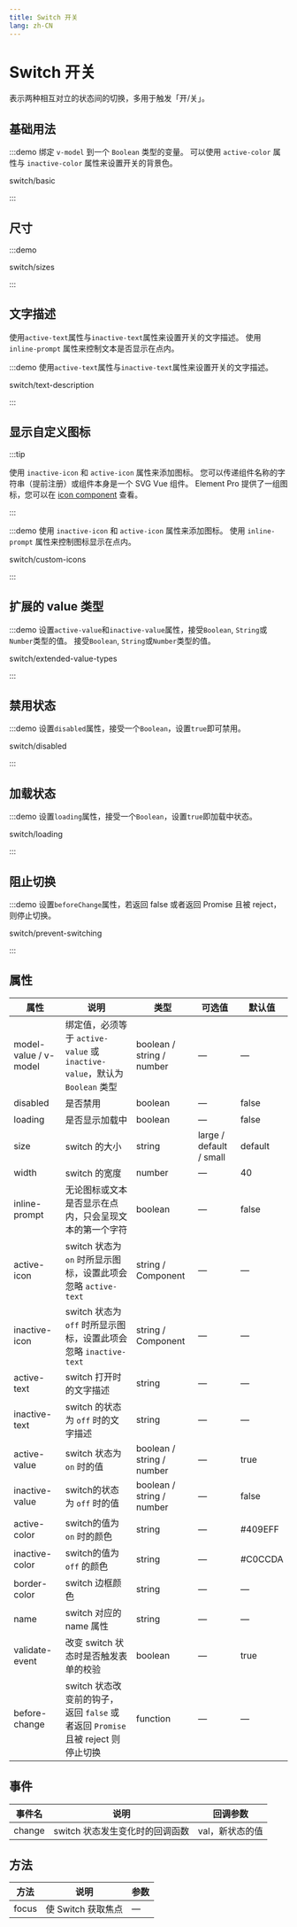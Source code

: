 ```yaml
---
title: Switch 开关
lang: zh-CN
---
```


# Switch 开关

表示两种相互对立的状态间的切换，多用于触发「开/关」。

## 基础用法

:::demo 绑定 `v-model` 到一个 `Boolean` 类型的变量。 可以使用 `active-color` 属性与 `inactive-color` 属性来设置开关的背景色。

switch/basic

:::

## 尺寸

:::demo

switch/sizes

:::

## 文字描述

使用`active-text`属性与`inactive-text`属性来设置开关的文字描述。 使用 `inline-prompt` 属性来控制文本是否显示在点内。

:::demo 使用`active-text`属性与`inactive-text`属性来设置开关的文字描述。

switch/text-description

:::

## 显示自定义图标

:::tip

使用 `inactive-icon` 和 `active-icon` 属性来添加图标。 您可以传递组件名称的字符串（提前注册）或组件本身是一个 SVG Vue 组件。 Element Pro 提供了一组图标，您可以在 [icon component](/component/icon) 查看。

:::

:::demo 使用 `inactive-icon` 和 `active-icon` 属性来添加图标。 使用 `inline-prompt` 属性来控制图标显示在点内。

switch/custom-icons

:::

## 扩展的 value 类型

:::demo 设置`active-value`和`inactive-value`属性，接受`Boolean`, `String`或`Number`类型的值。 接受`Boolean`, `String`或`Number`类型的值。

switch/extended-value-types

:::

## 禁用状态

:::demo 设置`disabled`属性，接受一个`Boolean`，设置`true`即可禁用。

switch/disabled

:::

## 加载状态

:::demo 设置`loading`属性，接受一个`Boolean`，设置`true`即加载中状态。

switch/loading

:::

## 阻止切换

:::demo 设置`beforeChange`属性，若返回 false 或者返回 Promise 且被 reject，则停止切换。

switch/prevent-switching

:::

## 属性

| 属性                    | 说明                                                          | 类型                        | 可选值                     | 默认值     |
| --------------------- | ----------------------------------------------------------- | ------------------------- | ----------------------- | ------- |
| model-value / v-model | 绑定值，必须等于 `active-value` 或 `inactive-value`，默认为 `Boolean` 类型 | boolean / string / number | —                       | —       |
| disabled              | 是否禁用                                                        | boolean                   | —                       | false   |
| loading               | 是否显示加载中                                                     | boolean                   | —                       | false   |
| size                  | switch 的大小                                                  | string                    | large / default / small | default |
| width                 | switch 的宽度                                                  | number                    | —                       | 40      |
| inline-prompt         | 无论图标或文本是否显示在点内，只会呈现文本的第一个字符                                 | boolean                   | —                       | false   |
| active-icon           | switch 状态为 `on` 时所显示图标，设置此项会忽略 `active-text`                | string / Component        | —                       | —       |
| inactive-icon         | switch 状态为 `off` 时所显示图标，设置此项会忽略 `inactive-text`             | string / Component        | —                       | —       |
| active-text           | switch 打开时的文字描述                                             | string                    | —                       | —       |
| inactive-text         | switch 的状态为 `off` 时的文字描述                                    | string                    | —                       | —       |
| active-value          | switch 状态为 `on` 时的值                                         | boolean / string / number | —                       | true    |
| inactive-value        | switch的状态为 `off` 时的值                                        | boolean / string / number | —                       | false   |
| active-color          | switch的值为 `on` 时的颜色                                         | string                    | —                       | #409EFF |
| inactive-color        | switch的值为 `off` 的颜色                                         | string                    | —                       | #C0CCDA |
| border-color          | switch 边框颜色                                                 | string                    | —                       | —       |
| name                  | switch 对应的 name 属性                                          | string                    | —                       | —       |
| validate-event        | 改变 switch 状态时是否触发表单的校验                                      | boolean                   | —                       | true    |
| before-change         | switch 状态改变前的钩子， 返回 `false` 或者返回 `Promise` 且被 reject 则停止切换  | function                  | —                       | —       |

## 事件

| 事件名    | 说明                  | 回调参数      |
| ------ | ------------------- | --------- |
| change | switch 状态发生变化时的回调函数 | val，新状态的值 |

## 方法

| 方法    | 说明            | 参数 |
| ----- | ------------- | -- |
| focus | 使 Switch 获取焦点 | —  |
